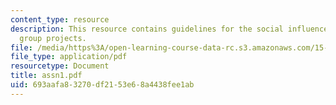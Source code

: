 ```yaml
---
content_type: resource
description: This resource contains guidelines for the social influence paper and
  group projects.
file: /media/https%3A/open-learning-course-data-rc.s3.amazonaws.com/15-301-managerial-psychology-fall-2006/693aafa83270df2153e68a4438fee1ab_assn1.pdf
file_type: application/pdf
resourcetype: Document
title: assn1.pdf
uid: 693aafa8-3270-df21-53e6-8a4438fee1ab
---
```

